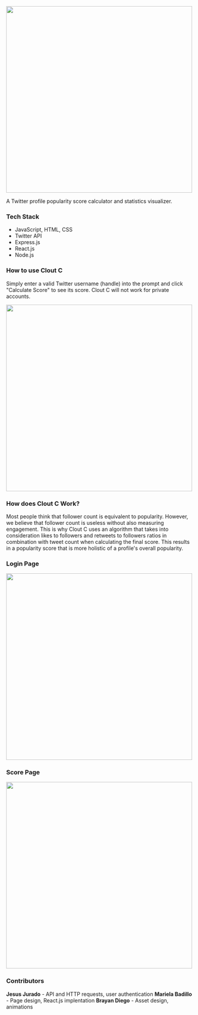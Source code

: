 <img src="./public/cc_logo.png" width="500"/>

A Twitter profile popularity score calculator and statistics visualizer.

### Tech Stack
* JavaScript, HTML, CSS
* Twitter API
* Express.js
* React.js
* Node.js

### How to use Clout C
Simply enter a valid Twitter username (handle) into the prompt and click "Calculate Score" to see its score. Clout C will not work for private accounts.

<img src="./public/sample.png" width="500">

### How does Clout C Work?
Most people think that follower count is equivalent to popularity. However, we believe that follower count is useless without also measuring engagement. This is why Clout C uses an algorithm that takes into consideration likes to followers and retweets to followers ratios in combination with tweet count when calculating the final score. This results in a popularity score that is more holistic of a profile's overall popularity.

### Login Page
<img src="./public/login.gif" width="500"/>

### Score Page
<img src="./public/score.gif" width="500"/>

### Contributors
**Jesus Jurado** - API and HTTP requests, user authentication
**Mariela Badillo** - Page design, React.js implentation
**Brayan Diego** - Asset design, animations